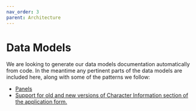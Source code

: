 ```yaml
---
nav_order: 3
parent: Architecture
---
```

# Data Models

We are looking to generate our data models documentation automatically from code. In the meantime any pertinent parts of the data models are included here, along with some of the patterns we follow:
- [Panels](panels.md)
- [Support for old and new versions of Character Information section of the application form.](character-information.md)
